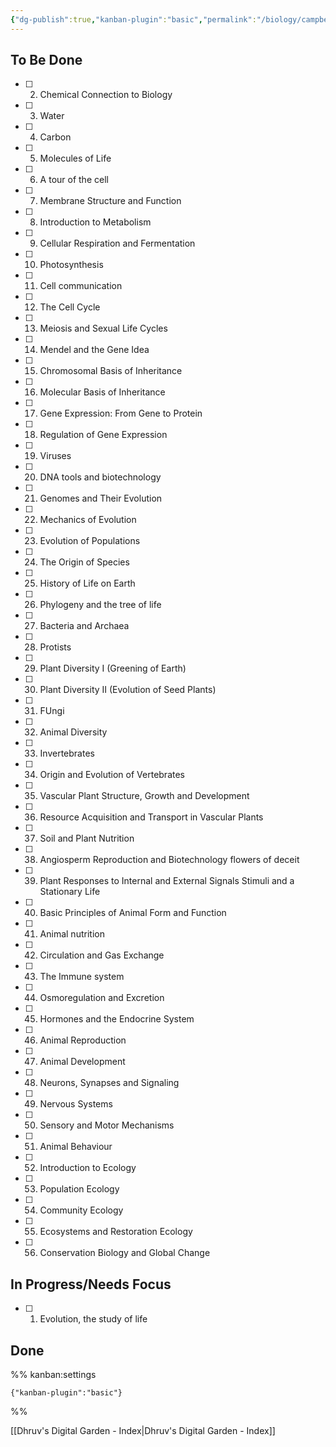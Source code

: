 ```yaml
---
{"dg-publish":true,"kanban-plugin":"basic","permalink":"/biology/campbell/0-tasks-campbell-chapters/","dgHomeLink":true,"dgPassFrontmatter":true}
---
```



## To Be Done

- [ ] 2. Chemical Connection to Biology
- [ ] 3. Water
- [ ] 4. Carbon
- [ ] 5. Molecules of Life
- [ ] 6. A tour of the cell
- [ ] 7. Membrane Structure and Function
- [ ] 8. Introduction to Metabolism
- [ ] 9. Cellular Respiration and Fermentation
- [ ] 10. Photosynthesis
- [ ] 11. Cell communication
- [ ] 12. The Cell Cycle
- [ ] 13. Meiosis and Sexual Life Cycles
- [ ] 14. Mendel and the Gene Idea
- [ ] 15. Chromosomal Basis of Inheritance
- [ ] 16. Molecular Basis of Inheritance
- [ ] 17. Gene Expression: From Gene to Protein
- [ ] 18. Regulation of Gene Expression
- [ ] 19. Viruses
- [ ] 20. DNA tools and biotechnology
- [ ] 21. Genomes and Their Evolution
- [ ] 22. Mechanics of Evolution
- [ ] 23. Evolution of Populations
- [ ] 24. The Origin of Species
- [ ] 25. History of Life on Earth
- [ ] 26. Phylogeny and the tree of life
- [ ] 27. Bacteria and Archaea
- [ ] 28. Protists
- [ ] 29. Plant Diversity I (Greening of Earth)
- [ ] 30. Plant Diversity II (Evolution of Seed Plants)
- [ ] 31. FUngi
- [ ] 32. Animal Diversity
- [ ] 33. Invertebrates
- [ ] 34. Origin and Evolution of Vertebrates
- [ ] 35. Vascular Plant Structure, Growth and Development
- [ ] 36. Resource Acquisition and Transport in Vascular Plants
- [ ] 37. Soil and Plant Nutrition
- [ ] 38. Angiosperm Reproduction and Biotechnology flowers of deceit
- [ ] 39. Plant Responses to Internal and External Signals Stimuli and a Stationary Life
- [ ] 40. Basic Principles of Animal Form and Function
- [ ] 41. Animal nutrition
- [ ] 42. Circulation and Gas Exchange
- [ ] 43. The Immune system
- [ ] 44. Osmoregulation and Excretion
- [ ] 45. Hormones and the Endocrine System
- [ ] 46. Animal Reproduction
- [ ] 47. Animal Development
- [ ] 48. Neurons, Synapses and Signaling
- [ ] 49. Nervous Systems
- [ ] 50. Sensory and Motor Mechanisms
- [ ] 51. Animal Behaviour
- [ ] 52. Introduction to Ecology
- [ ] 53. Population Ecology
- [ ] 54. Community Ecology
- [ ] 55. Ecosystems and Restoration Ecology
- [ ] 56. Conservation Biology and Global Change


## In Progress/Needs Focus

- [ ] 1. Evolution, the study of life


## Done





%% kanban:settings
```
{"kanban-plugin":"basic"}
```
%%


[[Dhruv's Digital Garden - Index|Dhruv's Digital Garden - Index]]